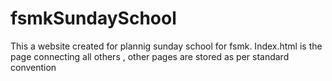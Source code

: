 fsmkSundaySchool
================
This a website created for  plannig sunday school for fsmk. 
Index.html is the page connecting all others , other pages are stored as per standard convention
